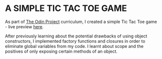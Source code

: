 # A SIMPLE TIC TAC TOE GAME

As part of [The Odin Project](https://www.theodinproject.com/) curriculum, I created a simple Tic Tac Toe game - live preview [here](https://s111ew.github.io/js-object-library/).

After previously learning about the potential drawbacks of using object constructors, I implemented factory functions and closures in order to eliminate global variables from my code. I learnt about scope and the positives of only exposing certain methods of an object.
